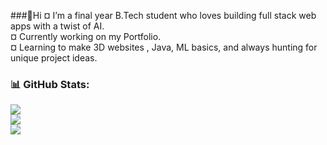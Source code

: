###👋Hi
¤ I’m a final year B.Tech student who loves building full stack web apps with a twist of AI.<br> ¤ Currently working on my Portfolio.<br> ¤ Learning to make 3D websites , Java, ML basics, and always hunting for unique project ideas.<br>


### 📊 GitHub Stats:
![](https://github-readme-stats.vercel.app/api?username=vaishnavi-ra-ut&theme=dark&hide_border=true&include_all_commits=false&count_private=false)<br/>
![](https://nirzak-streak-stats.vercel.app/?user=vaishnavi-ra-ut&theme=dark&hide_border=true)<br/>
![](https://github-readme-stats.vercel.app/api/top-langs/?username=vaishnavi-ra-ut&theme=dark&hide_border=true&include_all_commits=false&count_private=false&layout=compact)
